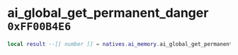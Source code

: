 # ai_global_get_permanent_danger `0xFF00B4E6`

```lua
local result --[[ number ]] = natives.ai_memory.ai_global_get_permanent_danger(_unk0 --[[ number ]])
```